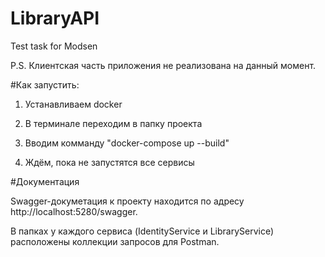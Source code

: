# LibraryAPI

Test task for Modsen

P.S. Клиентская часть приложения не реализована на данный момент.

#Как запустить:

1. Устанавливаем docker

2. В терминале переходим в папку проекта

3. Вводим комманду "docker-compose up --build"

4. Ждём, пока не запустятся все сервисы

#Документация

Swagger-докуметация к проекту находится по адресу
http://localhost:5280/swagger.

В папках у каждого сервиса (IdentityService и LibraryService) расположены коллекции запросов для Postman.
